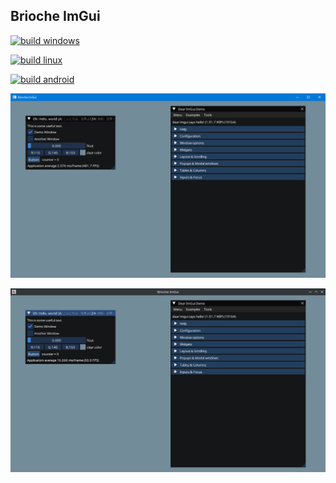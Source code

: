 ## Brioche ImGui

[![build windows](https://github.com/HanetakaChou/Brioche-ImGui/actions/workflows/build-windows.yml/badge.svg?branch=demo)](https://github.com/HanetakaChou/Brioche-ImGui/actions/workflows/build-windows.yml)  

[![build linux](https://github.com/HanetakaChou/Brioche-ImGui/actions/workflows/build-linux.yml/badge.svg?branch=demo)](https://github.com/HanetakaChou/Brioche-ImGui/actions/workflows/build-linux.yml)  

[![build android](https://github.com/HanetakaChou/Brioche-ImGui/actions/workflows/build-android.yml/badge.svg?branch=demo)](https://github.com/HanetakaChou/Brioche-ImGui/actions/workflows/build-android.yml)  

![](README-WIN32.png)  

![](README-XCB.png)  
